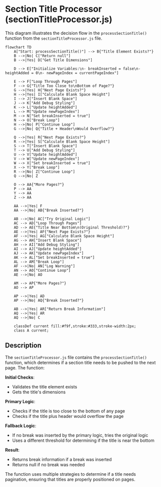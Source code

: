 # Section Title Processor (sectionTitleProcessor.js)

This diagram illustrates the decision flow in the `processSectionTitle()` function from the `sectionTitleProcessor.js` file.

```mermaid
flowchart TD
    A["Start: processSectionTitle()"] --> B{"Title Element Exists?"}
    B -->|No| C["Return null"]
    B -->|Yes| D["Get Title Dimensions"]
    
    D --> E["Initialize Variables:\n- breakInserted = false\n- heightAdded = 0\n- newPageIndex = currentPageIndex"]
    
    E --> F["Loop Through Pages"]
    F --> G{"Title Too Close to\nBottom of Page?"}
    G -->|Yes| H{"Next Page Exists?"}
    H -->|Yes| I["Calculate Blank Space Height"]
    I --> J["Insert Blank Space"]
    J --> K["Add Debug Styling"]
    K --> L["Update heightAdded"]
    L --> M["Update newPageIndex"]
    M --> N["Set breakInserted = true"]
    N --> O["Break Loop"]
    H -->|No| P["Continue Loop"]
    G -->|No| Q{"Title + Header\nWould Overflow?"}
    
    Q -->|Yes| R{"Next Page Exists?"}
    R -->|Yes| S["Calculate Blank Space Height"]
    S --> T["Insert Blank Space"]
    T --> U["Add Debug Styling"]
    U --> V["Update heightAdded"]
    V --> W["Update newPageIndex"]
    W --> X["Set breakInserted = true"]
    X --> Y["Break Loop"]
    R -->|No| Z["Continue Loop"]
    Q -->|No| Z
    
    O --> AA{"More Pages?"}
    P --> AA
    Y --> AA
    Z --> AA
    
    AA -->|Yes| F
    AA -->|No| AB{"Break Inserted?"}
    
    AB -->|No| AC["Try Original Logic"]
    AC --> AD["Loop Through Pages"]
    AD --> AE{"Title Near Bottom\n(Original Threshold)?"}
    AE -->|Yes| AF{"Next Page Exists?"}
    AF -->|Yes| AG["Calculate Blank Space Height"]
    AG --> AH["Insert Blank Space"]
    AH --> AI["Add Debug Styling"]
    AI --> AJ["Update heightAdded"]
    AJ --> AK["Update newPageIndex"]
    AK --> AL["Set breakInserted = true"]
    AL --> AM["Break Loop"]
    AF -->|No| AN["Log Warning"]
    AN --> AO["Continue Loop"]
    AE -->|No| AO
    
    AM --> AP{"More Pages?"}
    AO --> AP
    
    AP -->|Yes| AD
    AP -->|No| AQ{"Break Inserted?"}
    
    AB -->|Yes| AR["Return Break Information"]
    AQ -->|Yes| AR
    AQ -->|No| C
    
    classDef current fill:#f9f,stroke:#333,stroke-width:2px;
    class A current;
```

## Description

The `sectionTitleProcessor.js` file contains the `processSectionTitle()` function, which determines if a section title needs to be pushed to the next page. The function:

**Initial Checks**:

*   Validates the title element exists
*   Gets the title's dimensions

**Primary Logic**:

*   Checks if the title is too close to the bottom of any page
*   Checks if the title plus header would overflow the page

**Fallback Logic**:

*   If no break was inserted by the primary logic, tries the original logic
*   Uses a different threshold for determining if the title is near the bottom

**Result**:

*   Returns break information if a break was inserted
*   Returns null if no break was needed

The function uses multiple strategies to determine if a title needs pagination, ensuring that titles are properly positioned on pages.